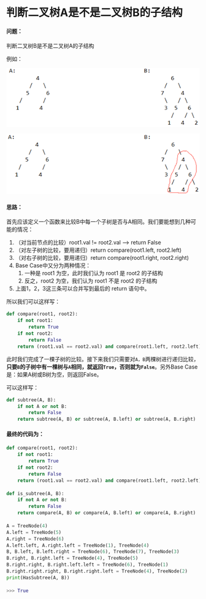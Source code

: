 # 判断二叉树A是不是二叉树B的子结构

#### 问题：

判断二叉树B是不是二叉树A的子结构

例如：

![](../.gitbook/assets/image%20%286%29.png)

![](../.gitbook/assets/image%20%281%29.png)

#### 思路：

首先应该定义一个函数来比较B中每一个子树是否与A相同。我们要能想到几种可能的情况：

1. （对当前节点的比较）root1.val != root2.val  --&gt; return False   
2. （对左子树的比较，要用递归）return compare\(root1.left, root2.left\)
3. （对右子树的比较，要用递归）return compare\(root1.right, root2.right\)
4. Base Case中又分为两种情况：
   1. 一种是 root1 为空，此时我们认为 root1 是 root2 的子结构
   2. 反之，root2 为空，我们认为 root1 不是 root2 的子结构
5. 上面1，2，3这三条可以合并写到最后的  return 语句中。

所以我们可以这样写：

```python
def compare(root1, root2):
    if not root1:
        return True
    if not root2:
        return False
    return (root1.val == root2.val) and compare(root1.left, root2.left) and compare(root1.right, root2.right)
```

此时我们完成了一棵子树的比较。接下来我们只需要对`A，B`两棵树进行递归比较，**只要`B`的子树中有一棵树与`A`相同，就返回`True`，否则就为`False`**。另外Base Case是：如果A树或B树为空，则返回False。

可以这样写：

```python
def subtree(A, B):
    if not A or not B:
        return False
    return subtree(A, B) or subtree(A, B.left) or subtree(A, B.right)
```

#### 最终的代码为：

```python
def compare(root1, root2):
    if not root1:
        return True
    if not root2:
        return False
    return (root1.val == root2.val) and compare(root1.left, root2.left) and compare(root1.right, root2.right)
    
def is_subtree(A, B):
    if not A or not B:
        return False
    return compare(A, B) or compare(A, B.left) or compare(A, B.right)

A = TreeNode(4)
A.left = TreeNode(5)
A.right = TreeNode(6)
A.left.left, A.right.left = TreeNode(1), TreeNode(4)
B, B.left, B.left.right = TreeNode(6), TreeNode(7), TreeNode(3)
B.right, B.right.left = TreeNode(4), TreeNode(5)
B.right.right, B.right.left.left = TreeNode(6), TreeNode(1)
B.right.right.right, B.right.right.left = TreeNode(4), TreeNode(2)
print(HasSubtree(A, B))

>>> True
```















